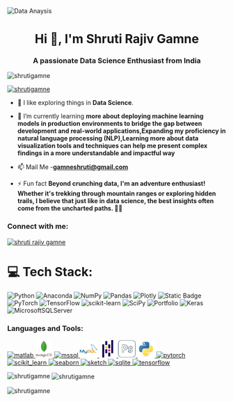 <img align="centre" alt= "Data Anaysis" width="700" src="https://user-images.githubusercontent.com/89390696/197391947-44073cab-ffa1-4f6f-b0e9-a541afc7254a.gif">

<h1 align="center">Hi 👋, I'm Shruti Rajiv Gamne</h1>
<h3 align="center">A passionate Data Science Enthusiast from India</h3>

<p align="left"> <img src="https://komarev.com/ghpvc/?username=shrutigamne&label=Profile%20views&color=0e75b6&style=flat" alt="shrutigamne" /> </p>

<p align="left"> <a href="https://github.com/ryo-ma/github-profile-trophy"><img src="https://github-profile-trophy.vercel.app/?username=shrutigamne" alt="shrutigamne" /></a> </p>

- 🔭 I like exploring things in **Data Science**.

- 🌱 I’m currently learning **more about deploying machine learning models in production environments to bridge the gap between development and real-world applications,Expanding my proficiency in natural language processing (NLP),Learning more about data visualization tools and techniques can help me present complex findings in a more understandable and impactful way**

- 📫 Mail Me -**gamneshruti@gmail.com**

- ⚡ Fun fact **Beyond crunching data, I'm an adventure enthusiast! Whether it's trekking through mountain ranges or exploring hidden trails, I believe that just like in data science, the best insights often come from the uncharted paths. 🌄🚀**

<h3 align="left">Connect with me:</h3>
<p align="left">
<a href="https://linkedin.com/in/shruti rajiv gamne" target="blank"><img align="center" src="https://raw.githubusercontent.com/rahuldkjain/github-profile-readme-generator/master/src/images/icons/Social/linked-in-alt.svg" alt="shruti rajiv gamne" height="30" width="40" /></a>
</p>

# 💻 Tech Stack:

![Python](https://img.shields.io/badge/python-3670A0?style=plastic&logo=python&logoColor=ffdd54) ![Anaconda](https://img.shields.io/badge/Anaconda-%2344A833.svg?style=plastic&logo=anaconda&logoColor=white)        ![NumPy](https://img.shields.io/badge/numpy-%23013243.svg?style=plastic&logo=numpy&logoColor=white) ![Pandas](https://img.shields.io/badge/pandas-%23150458.svg?style=plastic&logo=pandas&logoColor=white) ![Plotly](https://img.shields.io/badge/Plotly-%233F4F75.svg?style=plastic&logo=plotly&logoColor=white) ![Static Badge](https://img.shields.io/badge/Machine_Learning-red) ![PyTorch](https://img.shields.io/badge/PyTorch-%23EE4C2C.svg?style=plastic&logo=PyTorch&logoColor=white) ![TensorFlow](https://img.shields.io/badge/TensorFlow-%23FF6F00.svg?style=plastic&logo=TensorFlow&logoColor=white) ![scikit-learn](https://img.shields.io/badge/scikit--learn-%23F7931E.svg?style=plastic&logo=scikit-learn&logoColor=white) ![SciPy](https://img.shields.io/badge/SciPy-%230C55A5.svg?style=plastic&logo=scipy&logoColor=%white)  ![Portfolio](https://img.shields.io/badge/Portfolio-%23000000.svg?style=plastic&logo=firefox&logoColor=#FF7139)  ![Keras](https://img.shields.io/badge/Keras-%23D00000.svg?style=plastic&logo=Keras&logoColor=white)              ![MicrosoftSQLServer](https://img.shields.io/badge/Microsoft%20SQL%20Sever-CC2927?style=plastic&logo=microsoft%20sql%20server&logoColor=white) 



<h3 align="left">Languages and Tools:</h3>
<p align="left"> <a href="https://www.mathworks.com/" target="_blank" rel="noreferrer"> <img src="https://upload.wikimedia.org/wikipedia/commons/2/21/Matlab_Logo.png" alt="matlab" width="40" height="40"/> </a> <a href="https://www.mongodb.com/" target="_blank" rel="noreferrer"> <img src="https://raw.githubusercontent.com/devicons/devicon/master/icons/mongodb/mongodb-original-wordmark.svg" alt="mongodb" width="40" height="40"/> </a> <a href="https://www.microsoft.com/en-us/sql-server" target="_blank" rel="noreferrer"> <img src="https://www.svgrepo.com/show/303229/microsoft-sql-server-logo.svg" alt="mssql" width="40" height="40"/> </a> <a href="https://www.mysql.com/" target="_blank" rel="noreferrer"> <img src="https://raw.githubusercontent.com/devicons/devicon/master/icons/mysql/mysql-original-wordmark.svg" alt="mysql" width="40" height="40"/> </a> <a href="https://pandas.pydata.org/" target="_blank" rel="noreferrer"> <img src="https://raw.githubusercontent.com/devicons/devicon/2ae2a900d2f041da66e950e4d48052658d850630/icons/pandas/pandas-original.svg" alt="pandas" width="40" height="40"/> </a> <a href="https://www.photoshop.com/en" target="_blank" rel="noreferrer"> <img src="https://raw.githubusercontent.com/devicons/devicon/master/icons/photoshop/photoshop-line.svg" alt="photoshop" width="40" height="40"/> </a> <a href="https://www.python.org" target="_blank" rel="noreferrer"> <img src="https://raw.githubusercontent.com/devicons/devicon/master/icons/python/python-original.svg" alt="python" width="40" height="40"/> </a> <a href="https://pytorch.org/" target="_blank" rel="noreferrer"> <img src="https://www.vectorlogo.zone/logos/pytorch/pytorch-icon.svg" alt="pytorch" width="40" height="40"/> </a> <a href="https://scikit-learn.org/" target="_blank" rel="noreferrer"> <img src="https://upload.wikimedia.org/wikipedia/commons/0/05/Scikit_learn_logo_small.svg" alt="scikit_learn" width="40" height="40"/> </a> <a href="https://seaborn.pydata.org/" target="_blank" rel="noreferrer"> <img src="https://seaborn.pydata.org/_images/logo-mark-lightbg.svg" alt="seaborn" width="40" height="40"/> </a> <a href="https://www.sketch.com/" target="_blank" rel="noreferrer"> <img src="https://www.vectorlogo.zone/logos/sketchapp/sketchapp-icon.svg" alt="sketch" width="40" height="40"/> </a> <a href="https://www.sqlite.org/" target="_blank" rel="noreferrer"> <img src="https://www.vectorlogo.zone/logos/sqlite/sqlite-icon.svg" alt="sqlite" width="40" height="40"/> </a> <a href="https://www.tensorflow.org" target="_blank" rel="noreferrer"> <img src="https://www.vectorlogo.zone/logos/tensorflow/tensorflow-icon.svg" alt="tensorflow" width="40" height="40"/> </a> </p>

<p><img align="left" src="https://github-readme-stats.vercel.app/api/top-langs?username=shrutigamne&show_icons=true&locale=en&layout=compact" alt="shrutigamne" /></p>

<p>&nbsp;<img align="center" src="https://github-readme-stats.vercel.app/api?username=shrutigamne&show_icons=true&locale=en" alt="shrutigamne" /></p>

<p><img align="center" src="https://github-readme-streak-stats.herokuapp.com/?user=shrutigamne&" alt="shrutigamne" /></p>
